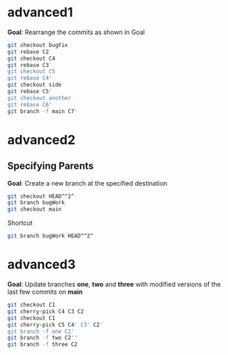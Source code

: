 # advanced1
**Goal**: Rearrange the commits as shown in Goal
```bash
git checkout bugFix
git rebase C2
git checkout C4
git rebase C3'
git checkout C5
git rebase C4'
git checkout side
git rebase C5'
git checkout another
git rebase C6'
git branch -f main C7'
```

# advanced2
## Specifying Parents
**Goal**: Create a new branch at the specified destination
```bash
git checkout HEAD^^2^
git branch bugWork
git checkout main
```
Shortcut
```bash
git branch bugWork HEAD^^2^
```

# advanced3
**Goal**: Update branches **one**, **two** and **three** with modified versions of the last few commits on **main**
```bash
git checkout C1
git cherry-pick C4 C3 C2
git checkout C1
git cherry-pick C5 C4' C3' C2'
git branch -f one C2'
git branch -f two C2''
git branch -f three C2
```